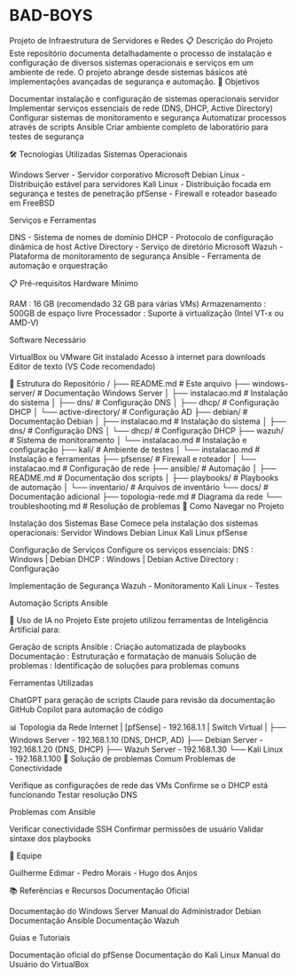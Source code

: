 # BAD-BOYS
Projeto de Infraestrutura de Servidores e Redes 📋 Descrição do Projeto Este repositório documenta detalhadamente o processo de instalação e configuração de diversos sistemas operacionais e serviços em um ambiente de rede. O projeto abrange desde sistemas básicos até implementações avançadas de segurança e automação. 🎯 Objetivos

Documentar instalação e configuração de sistemas operacionais servidor Implementar serviços essenciais de rede (DNS, DHCP, Active Directory) Configurar sistemas de monitoramento e segurança Automatizar processos através de scripts Ansible Criar ambiente completo de laboratório para testes de segurança

🛠️ Tecnologias Utilizadas Sistemas Operacionais

Windows Server - Servidor corporativo Microsoft Debian Linux - Distribuição estável para servidores Kali Linux - Distribuição focada em segurança e testes de penetração pfSense - Firewall e roteador baseado em FreeBSD

Serviços e Ferramentas

DNS - Sistema de nomes de domínio DHCP - Protocolo de configuração dinâmica de host Active Directory - Serviço de diretório Microsoft Wazuh - Plataforma de monitoramento de segurança Ansible - Ferramenta de automação e orquestração

📋 Pré-requisitos Hardware Mínimo

RAM : 16 GB (recomendado 32 GB para várias VMs) Armazenamento : 500GB de espaço livre Processador : Suporte à virtualização (Intel VT-x ou AMD-V)

Software Necessário

VirtualBox ou VMware Git instalado Acesso à internet para downloads Editor de texto (VS Code recomendado)

📁 Estrutura do Repositório / ├── README.md # Este arquivo ├── windows-server/ # Documentação Windows Server │ ├── instalacao.md # Instalação do sistema │ ├── dns/ # Configuração DNS │ ├── dhcp/ # Configuração DHCP │ └── active-directory/ # Configuração AD ├── debian/ # Documentação Debian │ ├── instalacao.md # Instalação do sistema │ ├── dns/ # Configuração DNS │ └── dhcp/ # Configuração DHCP ├── wazuh/ # Sistema de monitoramento │ └── instalacao.md # Instalação e configuração ├── kali/ # Ambiente de testes │ └── instalacao.md # Instalação e ferramentas ├── pfsense/ # Firewall e roteador │ └── instalacao.md # Configuração de rede ├── ansible/ # Automação │ ├── README.md # Documentação dos scripts │ ├── playbooks/ # Playbooks de automação │ └── inventario/ # Arquivos de inventário └── docs/ # Documentação adicional ├── topologia-rede.md # Diagrama da rede └── troubleshooting.md # Resolução de problemas 🚀 Como Navegar no Projeto

Instalação dos Sistemas Base Comece pela instalação dos sistemas operacionais:
Servidor Windows Debian Linux Kali Linux pfSense

Configuração de Serviços Configure os serviços essenciais:
DNS : Windows | Debian DHCP : Windows | Debian Active Directory : Configuração

Implementação de Segurança
Wazuh - Monitoramento Kali Linux - Testes

Automação
Scripts Ansible

🤖 Uso de IA no Projeto Este projeto utilizou ferramentas de Inteligência Artificial para:

Geração de scripts Ansible : Criação automatizada de playbooks Documentação : Estruturação e formatação de manuais Solução de problemas : Identificação de soluções para problemas comuns

Ferramentas Utilizadas

ChatGPT para geração de scripts Claude para revisão da documentação GitHub Copilot para automação de código

📊 Topologia da Rede Internet | [pfSense] - 192.168.1.1 | Switch Virtual | ├── Windows Server - 192.168.1.10 (DNS, DHCP, AD) ├── Debian Server - 192.168.1.20 (DNS, DHCP) ├── Wazuh Server - 192.168.1.30 └── Kali Linux - 192.168.1.100 🔧 Solução de problemas Comum Problemas de Conectividade

Verifique as configurações de rede das VMs Confirme se o DHCP está funcionando Testar resolução DNS

Problemas com Ansible

Verificar conectividade SSH Confirmar permissões de usuário Validar sintaxe dos playbooks

👥 Equipe

Guilherme Edimar - Pedro Morais - Hugo dos Anjos

📚 Referências e Recursos Documentação Oficial

Documentação do Windows Server Manual do Administrador Debian Documentação Ansible Documentação Wazuh

Guias e Tutoriais

Documentação oficial do pfSense Documentação do Kali Linux Manual do Usuário do VirtualBox
